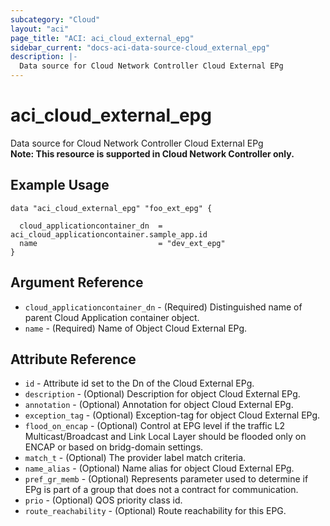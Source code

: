 ```yaml
---
subcategory: "Cloud"
layout: "aci"
page_title: "ACI: aci_cloud_external_epg"
sidebar_current: "docs-aci-data-source-cloud_external_epg"
description: |-
  Data source for Cloud Network Controller Cloud External EPg
---
```


# aci_cloud_external_epg #
Data source for Cloud Network Controller Cloud External EPg  
<b>Note: This resource is supported in Cloud Network Controller only.</b>
## Example Usage ##

```hcl
data "aci_cloud_external_epg" "foo_ext_epg" {

  cloud_applicationcontainer_dn  = aci_cloud_applicationcontainer.sample_app.id
  name                           = "dev_ext_epg"
}
```
## Argument Reference ##
* `cloud_applicationcontainer_dn` - (Required) Distinguished name of parent Cloud Application container object.
* `name` - (Required) Name of Object Cloud External EPg.



## Attribute Reference

* `id` - Attribute id set to the Dn of the Cloud External EPg.
* `description` - (Optional) Description for object Cloud External EPg.
* `annotation` - (Optional) Annotation for object Cloud External EPg.
* `exception_tag` - (Optional) Exception-tag for object Cloud External EPg.
* `flood_on_encap` - (Optional) Control at EPG level if the traffic L2 Multicast/Broadcast and Link Local Layer should be flooded only on ENCAP or based on bridg-domain settings.
* `match_t` - (Optional) The provider label match criteria. 
* `name_alias` - (Optional) Name alias for object Cloud External EPg.
* `pref_gr_memb` - (Optional) Represents parameter used to determine if EPg is part of a group that does not a contract for communication.
* `prio` - (Optional) QOS priority class id.
* `route_reachability` - (Optional) Route reachability for this EPG.
